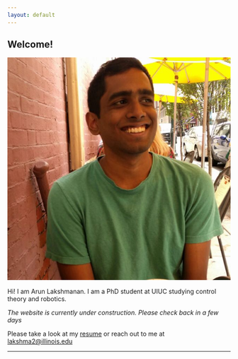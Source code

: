 ```yaml
---
layout: default
---
```


## Welcome!

<img class="profile-picture" src="profile_photo_square.jpg">

Hi! I am Arun Lakshmanan. I am a PhD student at UIUC studying control theory
and robotics.

*The website is currently under construction. Please check back in a few days*

Please take a look at my [resume](https://raw.githack.com/arunlakshmanan/resume-cv/master/resume.pdf) or reach out to me at [lakshma2@illinois.edu](mailto:lakshma2@illinois.edu)




---
